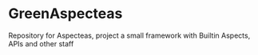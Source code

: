 # GreenAspecteas
Repository for Aspecteas, project a small framework with Builtin Aspects, APIs and other staff
